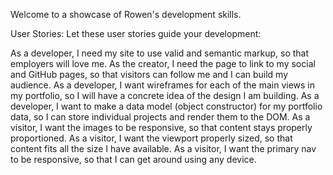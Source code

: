 Welcome to a showcase of Rowen's development skills.

User Stories:
Let these user stories guide your development:

As a developer, I need my site to use valid and semantic markup, so that employers will love me.
As the creator, I need the page to link to my social and GitHub pages, so that visitors can follow me and I can build my audience.
As a developer, I want wireframes for each of the main views in my portfolio, so I will have a concrete idea of the design I am building.
As a developer, I want to make a data model (object constructor) for my portfolio data, so I can store individual projects and render them to the DOM.
As a visitor, I want the images to be responsive, so that content stays properly proportioned.
As a visitor, I want the viewport properly sized, so that content fits all the size I have available.
As a visitor, I want the primary nav to be responsive, so that I can get around using any device.

